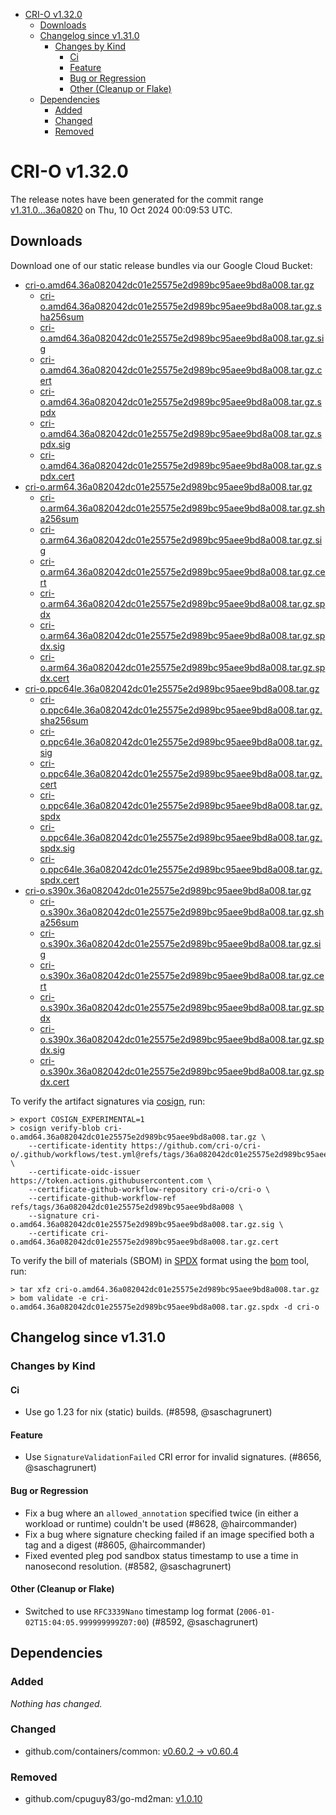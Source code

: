 - [CRI-O v1.32.0](#cri-o-v1320)
  - [Downloads](#downloads)
  - [Changelog since v1.31.0](#changelog-since-v1310)
    - [Changes by Kind](#changes-by-kind)
      - [Ci](#ci)
      - [Feature](#feature)
      - [Bug or Regression](#bug-or-regression)
      - [Other (Cleanup or Flake)](#other-cleanup-or-flake)
  - [Dependencies](#dependencies)
    - [Added](#added)
    - [Changed](#changed)
    - [Removed](#removed)

# CRI-O v1.32.0

The release notes have been generated for the commit range
[v1.31.0...36a0820](https://github.com/cri-o/cri-o/compare/v1.31.0...v1.32.0) on Thu, 10 Oct 2024 00:09:53 UTC.

## Downloads

Download one of our static release bundles via our Google Cloud Bucket:

- [cri-o.amd64.36a082042dc01e25575e2d989bc95aee9bd8a008.tar.gz](https://storage.googleapis.com/cri-o/artifacts/cri-o.amd64.36a082042dc01e25575e2d989bc95aee9bd8a008.tar.gz)
  - [cri-o.amd64.36a082042dc01e25575e2d989bc95aee9bd8a008.tar.gz.sha256sum](https://storage.googleapis.com/cri-o/artifacts/cri-o.amd64.36a082042dc01e25575e2d989bc95aee9bd8a008.tar.gz.sha256sum)
  - [cri-o.amd64.36a082042dc01e25575e2d989bc95aee9bd8a008.tar.gz.sig](https://storage.googleapis.com/cri-o/artifacts/cri-o.amd64.36a082042dc01e25575e2d989bc95aee9bd8a008.tar.gz.sig)
  - [cri-o.amd64.36a082042dc01e25575e2d989bc95aee9bd8a008.tar.gz.cert](https://storage.googleapis.com/cri-o/artifacts/cri-o.amd64.36a082042dc01e25575e2d989bc95aee9bd8a008.tar.gz.cert)
  - [cri-o.amd64.36a082042dc01e25575e2d989bc95aee9bd8a008.tar.gz.spdx](https://storage.googleapis.com/cri-o/artifacts/cri-o.amd64.36a082042dc01e25575e2d989bc95aee9bd8a008.tar.gz.spdx)
  - [cri-o.amd64.36a082042dc01e25575e2d989bc95aee9bd8a008.tar.gz.spdx.sig](https://storage.googleapis.com/cri-o/artifacts/cri-o.amd64.36a082042dc01e25575e2d989bc95aee9bd8a008.tar.gz.spdx.sig)
  - [cri-o.amd64.36a082042dc01e25575e2d989bc95aee9bd8a008.tar.gz.spdx.cert](https://storage.googleapis.com/cri-o/artifacts/cri-o.amd64.36a082042dc01e25575e2d989bc95aee9bd8a008.tar.gz.spdx.cert)
- [cri-o.arm64.36a082042dc01e25575e2d989bc95aee9bd8a008.tar.gz](https://storage.googleapis.com/cri-o/artifacts/cri-o.arm64.36a082042dc01e25575e2d989bc95aee9bd8a008.tar.gz)
  - [cri-o.arm64.36a082042dc01e25575e2d989bc95aee9bd8a008.tar.gz.sha256sum](https://storage.googleapis.com/cri-o/artifacts/cri-o.arm64.36a082042dc01e25575e2d989bc95aee9bd8a008.tar.gz.sha256sum)
  - [cri-o.arm64.36a082042dc01e25575e2d989bc95aee9bd8a008.tar.gz.sig](https://storage.googleapis.com/cri-o/artifacts/cri-o.arm64.36a082042dc01e25575e2d989bc95aee9bd8a008.tar.gz.sig)
  - [cri-o.arm64.36a082042dc01e25575e2d989bc95aee9bd8a008.tar.gz.cert](https://storage.googleapis.com/cri-o/artifacts/cri-o.arm64.36a082042dc01e25575e2d989bc95aee9bd8a008.tar.gz.cert)
  - [cri-o.arm64.36a082042dc01e25575e2d989bc95aee9bd8a008.tar.gz.spdx](https://storage.googleapis.com/cri-o/artifacts/cri-o.arm64.36a082042dc01e25575e2d989bc95aee9bd8a008.tar.gz.spdx)
  - [cri-o.arm64.36a082042dc01e25575e2d989bc95aee9bd8a008.tar.gz.spdx.sig](https://storage.googleapis.com/cri-o/artifacts/cri-o.arm64.36a082042dc01e25575e2d989bc95aee9bd8a008.tar.gz.spdx.sig)
  - [cri-o.arm64.36a082042dc01e25575e2d989bc95aee9bd8a008.tar.gz.spdx.cert](https://storage.googleapis.com/cri-o/artifacts/cri-o.arm64.36a082042dc01e25575e2d989bc95aee9bd8a008.tar.gz.spdx.cert)
- [cri-o.ppc64le.36a082042dc01e25575e2d989bc95aee9bd8a008.tar.gz](https://storage.googleapis.com/cri-o/artifacts/cri-o.ppc64le.36a082042dc01e25575e2d989bc95aee9bd8a008.tar.gz)
  - [cri-o.ppc64le.36a082042dc01e25575e2d989bc95aee9bd8a008.tar.gz.sha256sum](https://storage.googleapis.com/cri-o/artifacts/cri-o.ppc64le.36a082042dc01e25575e2d989bc95aee9bd8a008.tar.gz.sha256sum)
  - [cri-o.ppc64le.36a082042dc01e25575e2d989bc95aee9bd8a008.tar.gz.sig](https://storage.googleapis.com/cri-o/artifacts/cri-o.ppc64le.36a082042dc01e25575e2d989bc95aee9bd8a008.tar.gz.sig)
  - [cri-o.ppc64le.36a082042dc01e25575e2d989bc95aee9bd8a008.tar.gz.cert](https://storage.googleapis.com/cri-o/artifacts/cri-o.ppc64le.36a082042dc01e25575e2d989bc95aee9bd8a008.tar.gz.cert)
  - [cri-o.ppc64le.36a082042dc01e25575e2d989bc95aee9bd8a008.tar.gz.spdx](https://storage.googleapis.com/cri-o/artifacts/cri-o.ppc64le.36a082042dc01e25575e2d989bc95aee9bd8a008.tar.gz.spdx)
  - [cri-o.ppc64le.36a082042dc01e25575e2d989bc95aee9bd8a008.tar.gz.spdx.sig](https://storage.googleapis.com/cri-o/artifacts/cri-o.ppc64le.36a082042dc01e25575e2d989bc95aee9bd8a008.tar.gz.spdx.sig)
  - [cri-o.ppc64le.36a082042dc01e25575e2d989bc95aee9bd8a008.tar.gz.spdx.cert](https://storage.googleapis.com/cri-o/artifacts/cri-o.ppc64le.36a082042dc01e25575e2d989bc95aee9bd8a008.tar.gz.spdx.cert)
- [cri-o.s390x.36a082042dc01e25575e2d989bc95aee9bd8a008.tar.gz](https://storage.googleapis.com/cri-o/artifacts/cri-o.s390x.36a082042dc01e25575e2d989bc95aee9bd8a008.tar.gz)
  - [cri-o.s390x.36a082042dc01e25575e2d989bc95aee9bd8a008.tar.gz.sha256sum](https://storage.googleapis.com/cri-o/artifacts/cri-o.s390x.36a082042dc01e25575e2d989bc95aee9bd8a008.tar.gz.sha256sum)
  - [cri-o.s390x.36a082042dc01e25575e2d989bc95aee9bd8a008.tar.gz.sig](https://storage.googleapis.com/cri-o/artifacts/cri-o.s390x.36a082042dc01e25575e2d989bc95aee9bd8a008.tar.gz.sig)
  - [cri-o.s390x.36a082042dc01e25575e2d989bc95aee9bd8a008.tar.gz.cert](https://storage.googleapis.com/cri-o/artifacts/cri-o.s390x.36a082042dc01e25575e2d989bc95aee9bd8a008.tar.gz.cert)
  - [cri-o.s390x.36a082042dc01e25575e2d989bc95aee9bd8a008.tar.gz.spdx](https://storage.googleapis.com/cri-o/artifacts/cri-o.s390x.36a082042dc01e25575e2d989bc95aee9bd8a008.tar.gz.spdx)
  - [cri-o.s390x.36a082042dc01e25575e2d989bc95aee9bd8a008.tar.gz.spdx.sig](https://storage.googleapis.com/cri-o/artifacts/cri-o.s390x.36a082042dc01e25575e2d989bc95aee9bd8a008.tar.gz.spdx.sig)
  - [cri-o.s390x.36a082042dc01e25575e2d989bc95aee9bd8a008.tar.gz.spdx.cert](https://storage.googleapis.com/cri-o/artifacts/cri-o.s390x.36a082042dc01e25575e2d989bc95aee9bd8a008.tar.gz.spdx.cert)

To verify the artifact signatures via [cosign](https://github.com/sigstore/cosign), run:

```console
> export COSIGN_EXPERIMENTAL=1
> cosign verify-blob cri-o.amd64.36a082042dc01e25575e2d989bc95aee9bd8a008.tar.gz \
    --certificate-identity https://github.com/cri-o/cri-o/.github/workflows/test.yml@refs/tags/36a082042dc01e25575e2d989bc95aee9bd8a008 \
    --certificate-oidc-issuer https://token.actions.githubusercontent.com \
    --certificate-github-workflow-repository cri-o/cri-o \
    --certificate-github-workflow-ref refs/tags/36a082042dc01e25575e2d989bc95aee9bd8a008 \
    --signature cri-o.amd64.36a082042dc01e25575e2d989bc95aee9bd8a008.tar.gz.sig \
    --certificate cri-o.amd64.36a082042dc01e25575e2d989bc95aee9bd8a008.tar.gz.cert
```

To verify the bill of materials (SBOM) in [SPDX](https://spdx.org) format using the [bom](https://sigs.k8s.io/bom) tool, run:

```console
> tar xfz cri-o.amd64.36a082042dc01e25575e2d989bc95aee9bd8a008.tar.gz
> bom validate -e cri-o.amd64.36a082042dc01e25575e2d989bc95aee9bd8a008.tar.gz.spdx -d cri-o
```

## Changelog since v1.31.0

### Changes by Kind

#### Ci
 - Use go 1.23 for nix (static) builds. (#8598, @saschagrunert)

#### Feature
 - Use `SignatureValidationFailed` CRI error for invalid signatures. (#8656, @saschagrunert)

#### Bug or Regression
 - Fix a bug where an `allowed_annotation` specified twice (in either a workload or runtime) couldn't be used (#8628, @haircommander)
 - Fix a bug where signature checking failed if an image specified both a tag and a digest (#8605, @haircommander)
 - Fixed evented pleg pod sandbox status timestamp to use a time in nanosecond resolution. (#8582, @saschagrunert)

#### Other (Cleanup or Flake)
 - Switched to use `RFC3339Nano` timestamp log format (`2006-01-02T15:04:05.999999999Z07:00`) (#8592, @saschagrunert)

## Dependencies

### Added
_Nothing has changed._

### Changed
- github.com/containers/common: [v0.60.2 → v0.60.4](https://github.com/containers/common/compare/v0.60.2...v0.60.4)

### Removed
- github.com/cpuguy83/go-md2man: [v1.0.10](https://github.com/cpuguy83/go-md2man/tree/v1.0.10)
